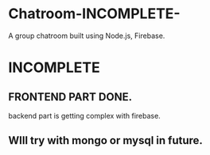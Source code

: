 # Chatroom-INCOMPLETE-
A group chatroom built using Node.js, Firebase. 
# INCOMPLETE
## FRONTEND PART DONE.
backend part is getting complex with firebase.

## WIll try with mongo or mysql in future.
